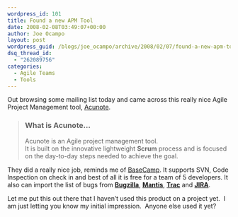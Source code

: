 ```yaml
---
wordpress_id: 101
title: Found a new APM Tool
date: 2008-02-08T03:49:07+00:00
author: Joe Ocampo
layout: post
wordpress_guid: /blogs/joe_ocampo/archive/2008/02/07/found-a-new-apm-tool.aspx
dsq_thread_id:
  - "262089756"
categories:
  - Agile Teams
  - Tools
---
```

Out browsing some mailing list today and came across this really nice Agile Project Management tool, <a href="http://www.acunote.com/promo" target="_blank">Acunote</a>.

> ### What is Acunote&#8230;
> 
> Acunote is an Agile project management tool.   
> It is built on the innovative lightweight **Scrum** process and is focused on the day-to-day steps needed to achieve the goal. 

They did a really nice job, reminds me of <a href="http://www.basecamphq.com/" target="_blank">BaseCamp</a>. It supports SVN, Code Inspection on check in and best of all it is free for a team of 5 developers. It also can import the list of bugs from **<a href="http://www.bugzilla.org/" target="_blank">Bugzilla</a>**, **<a href="http://www.mantisbt.org/" target="_blank">Mantis</a>**, **<a href="http://trac.edgewall.org/" target="_blank">Trac</a>** and **<a href="http://www.atlassian.com/software/jira/" target="_blank">JIRA</a>**.

Let me put this out there that I haven&#8217;t used this product on a project yet.&nbsp; I am just letting you know my initial impression.&nbsp; Anyone else used it yet?